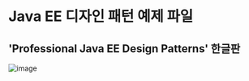 # Java EE 디자인 패턴 예제 파일
## 'Professional Java EE Design Patterns' 한글판

![image](http://bookimg.gilbut.co.kr/book/BN001678/rn_zoom_BN001678.jpg)
